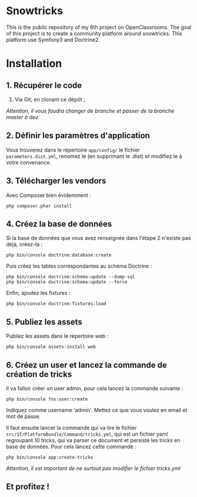 Snowtricks
==========

This is the public repository of my 6th project on OpenClassrooms. The goal of this project is to create a community platform around snowtricks. This platform use Symfony3 and Doctrine2.

# Installation
## 1. Récupérer le code

1. Via Git, en clonant ce dépôt ;

*Attention, il vous faudra changer de branche et passer de la branche master à dev.*

## 2. Définir les paramètres d'application
Vous trouverez dans le répertoire `app/config/` le fichier `parameters.dist.yml`, renomez le (en supprimant le .dist) et modifiez le à votre convenance.

## 3. Télécharger les vendors
Avec Composer bien évidemment :

    php composer.phar install

## 4. Créez la base de données
Si la base de données que vous avez renseignée dans l'étape 2 n'existe pas déjà, créez-la :

    php bin/console doctrine:database:create

Puis créez les tables correspondantes au schéma Doctrine :

    php bin/console doctrine:schema:update --dump-sql
    php bin/console doctrine:schema:update --force

Enfin, ajoutez les fixtures :

    php bin/console doctrine:fixtures:load

## 5. Publiez les assets
Publiez les assets dans le répertoire web :

    php bin/console assets:install web
    
## 6. Créez un user et lancez la commande de création de tricks
Il va falloir créer un user admin, pour cela lancez la commande suivante :

    php bin/console fos:user:create

Indiquez comme username 'admin'. Mettez ce que vous voulez en email et mot de passe.

Il faut ensuite lancer la commande qui va lire le fichier `src/ST/PlatformBundle/Command/tricks.yml`, qui est un fichier yaml regroupant 10 tricks, qui va parser ce document et persisté les tricks en base de données. Pour cela lancez cette commande :

    php bin/console app:create-tricks

*Attention, il est important de ne surtout pas modifier le fichier tricks.yml*   

## Et profitez !